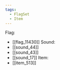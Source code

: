 ```yaml
---
tags:
  - FlagSet
  - Item
---
```

Flag:
- [[flag_11430]]
Sound:
- [[sound_44]]
- [[sound_43]]
- [[sound_17]]
Item:
- [[item_513]]
